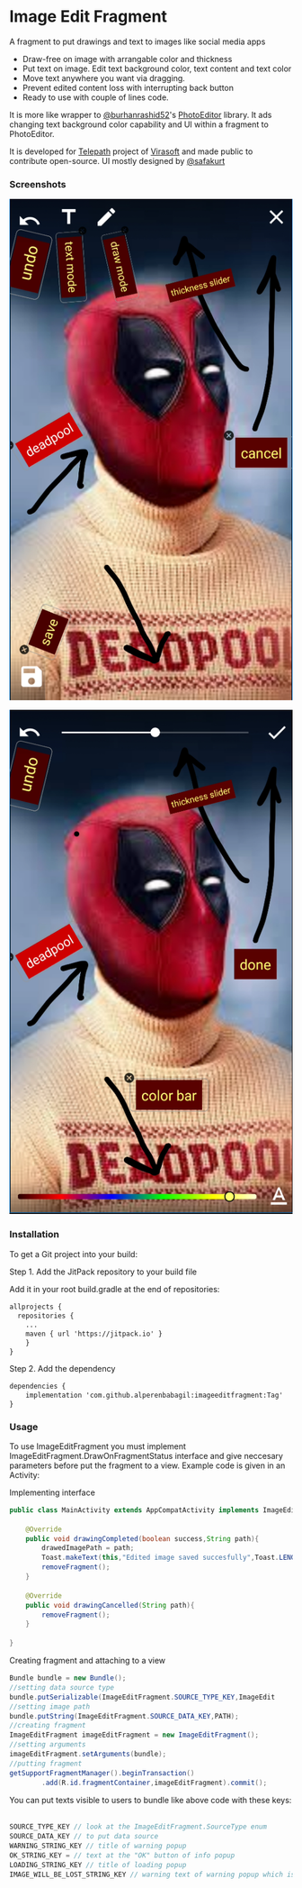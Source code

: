 # Image Edit Fragment
A fragment to put drawings and text to images like social media apps

  - Draw-free on image with arrangable color and thickness 
  - Put text on image. Edit text background color, text content and text color
  - Move text anywhere you want via dragging.
  - Prevent edited content loss with interrupting back button
  - Ready to use with couple of lines code.

It is more like wrapper to [@burhanrashid52]'s [PhotoEditor] library. It ads changing text background color capability and UI within a fragment to PhotoEditor.

It is developed for [Telepath] project of [Virasoft] and made public to contribute open-source. UI mostly designed by [@safakurt]

### Screenshots
![Initial mode](https://github.com/alperenbabagil/imageeditfragment/blob/master/screenshots/tutor1.PNG)

![Drawing mode](https://github.com/alperenbabagil/imageeditfragment/blob/master/screenshots/tutor2.PNG)

### Installation

To get a Git project into your build:

Step 1. Add the JitPack repository to your build file 

Add it in your root build.gradle at the end of repositories:

```
allprojects {
  repositories {
    ...
    maven { url 'https://jitpack.io' }
    }
}
```
Step 2. Add the dependency

```
dependencies {
    implementation 'com.github.alperenbabagil:imageeditfragment:Tag'
}
```


### Usage

  To use ImageEditFragment you must implement ImageEditFragment.DrawOnFragmentStatus interface and give neccesary parameters before put the fragment to a view. Example code is given in an Activity:
  
Implementing interface

```java
public class MainActivity extends AppCompatActivity implements ImageEditFragment.DrawOnFragmentStatus{

    @Override
    public void drawingCompleted(boolean success,String path){
        drawedImagePath = path;
        Toast.makeText(this,"Edited image saved succesfully",Toast.LENGTH_SHORT).show();
        removeFragment();
    }

    @Override
    public void drawingCancelled(String path){
        removeFragment();
    }

}
```

Creating fragment and attaching to a view
  
```java
Bundle bundle = new Bundle();
//setting data source type
bundle.putSerializable(ImageEditFragment.SOURCE_TYPE_KEY,ImageEdit
//setting image path
bundle.putString(ImageEditFragment.SOURCE_DATA_KEY,PATH);
//creating fragment
ImageEditFragment imageEditFragment = new ImageEditFragment();
//setting arguments
imageEditFragment.setArguments(bundle);
//putting fragment
getSupportFragmentManager().beginTransaction()
        .add(R.id.fragmentContainer,imageEditFragment).commit();
```

You can put texts visible to users to bundle like above code with these keys:

```java

SOURCE_TYPE_KEY // look at the ImageEditFragment.SourceType enum
SOURCE_DATA_KEY // to put data source
WARNING_STRING_KEY // title of warning popup 
OK_STRING_KEY = // text at the "OK" button of info popup
LOADING_STRING_KEY // title of loading popup
IMAGE_WILL_BE_LOST_STRING_KEY // warning text of warning popup which is appeared when pressed to back button

```






[@burhanrashid52]: <https://github.com/burhanrashid52>
[PhotoEditor]: <https://github.com/burhanrashid52/PhotoEditor>
[Telepath]: <https://www.virasoft.com.tr/en/cozumlerimiz/telepath/>
[Virasoft]: <https://www.virasoft.com.tr/en/>
[@safakurt]: <https://github.com/safakurt>
